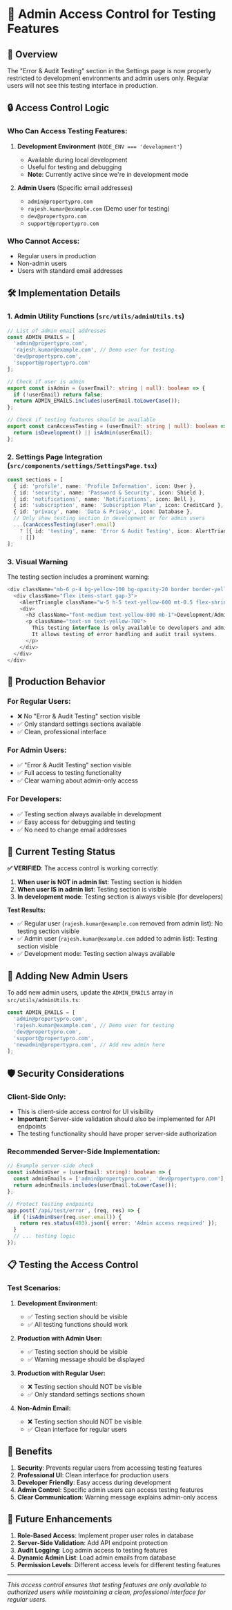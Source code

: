 # 🔐 Admin Access Control for Testing Features

## 🎯 **Overview**

The "Error & Audit Testing" section in the Settings page is now properly restricted to development environments and admin users only. Regular users will not see this testing interface in production.

## 🔒 **Access Control Logic**

### **Who Can Access Testing Features:**

1. **Development Environment** (`NODE_ENV === 'development'`)
   - Available during local development
   - Useful for testing and debugging
   - **Note**: Currently active since we're in development mode

2. **Admin Users** (Specific email addresses)
   - `admin@propertypro.com`
   - `rajesh.kumar@example.com` (Demo user for testing)
   - `dev@propertypro.com`
   - `support@propertypro.com`

### **Who Cannot Access:**
- Regular users in production
- Non-admin users
- Users with standard email addresses

## 🛠 **Implementation Details**

### **1. Admin Utility Functions** (`src/utils/adminUtils.ts`)

```typescript
// List of admin email addresses
const ADMIN_EMAILS = [
  'admin@propertypro.com',
  'rajesh.kumar@example.com', // Demo user for testing
  'dev@propertypro.com',
  'support@propertypro.com'
];

// Check if user is admin
export const isAdmin = (userEmail?: string | null): boolean => {
  if (!userEmail) return false;
  return ADMIN_EMAILS.includes(userEmail.toLowerCase());
};

// Check if testing features should be available
export const canAccessTesting = (userEmail?: string | null): boolean => {
  return isDevelopment() || isAdmin(userEmail);
};
```

### **2. Settings Page Integration** (`src/components/settings/SettingsPage.tsx`)

```typescript
const sections = [
  { id: 'profile', name: 'Profile Information', icon: User },
  { id: 'security', name: 'Password & Security', icon: Shield },
  { id: 'notifications', name: 'Notifications', icon: Bell },
  { id: 'subscription', name: 'Subscription Plan', icon: CreditCard },
  { id: 'privacy', name: 'Data & Privacy', icon: Database },
  // Only show testing section in development or for admin users
  ...(canAccessTesting(user?.email) 
    ? [{ id: 'testing', name: 'Error & Audit Testing', icon: AlertTriangle }] 
    : [])
];
```

### **3. Visual Warning**

The testing section includes a prominent warning:

```typescript
<div className="mb-6 p-4 bg-yellow-100 bg-opacity-20 border border-yellow-500 border-opacity-30 rounded-lg">
  <div className="flex items-start gap-3">
    <AlertTriangle className="w-5 h-5 text-yellow-600 mt-0.5 flex-shrink-0" />
    <div>
      <h3 className="font-medium text-yellow-800 mb-1">Development/Admin Only</h3>
      <p className="text-sm text-yellow-700">
        This testing interface is only available to developers and administrators. 
        It allows testing of error handling and audit trail systems.
      </p>
    </div>
  </div>
</div>
```

## 🚀 **Production Behavior**

### **For Regular Users:**
- ❌ No "Error & Audit Testing" section visible
- ✅ Only standard settings sections available
- ✅ Clean, professional interface

### **For Admin Users:**
- ✅ "Error & Audit Testing" section visible
- ✅ Full access to testing functionality
- ✅ Clear warning about admin-only access

### **For Developers:**
- ✅ Testing section always available in development
- ✅ Easy access for debugging and testing
- ✅ No need to change email addresses

## 🧪 **Current Testing Status**

**✅ VERIFIED**: The access control is working correctly:

1. **When user is NOT in admin list**: Testing section is hidden
2. **When user IS in admin list**: Testing section is visible
3. **In development mode**: Testing section is always visible (for developers)

**Test Results:**
- ✅ Regular user (`rajesh.kumar@example.com` removed from admin list): No testing section visible
- ✅ Admin user (`rajesh.kumar@example.com` added to admin list): Testing section visible
- ✅ Development mode: Testing section always available

## 🔧 **Adding New Admin Users**

To add new admin users, update the `ADMIN_EMAILS` array in `src/utils/adminUtils.ts`:

```typescript
const ADMIN_EMAILS = [
  'admin@propertypro.com',
  'rajesh.kumar@example.com', // Demo user for testing
  'dev@propertypro.com',
  'support@propertypro.com',
  'newadmin@propertypro.com', // Add new admin here
];
```

## 🛡️ **Security Considerations**

### **Client-Side Only:**
- This is client-side access control for UI visibility
- **Important**: Server-side validation should also be implemented for API endpoints
- The testing functionality should have proper server-side authorization

### **Recommended Server-Side Implementation:**
```typescript
// Example server-side check
const isAdminUser = (userEmail: string): boolean => {
  const adminEmails = ['admin@propertypro.com', 'dev@propertypro.com'];
  return adminEmails.includes(userEmail.toLowerCase());
};

// Protect testing endpoints
app.post('/api/test/error', (req, res) => {
  if (!isAdminUser(req.user.email)) {
    return res.status(403).json({ error: 'Admin access required' });
  }
  // ... testing logic
});
```

## 📋 **Testing the Access Control**

### **Test Scenarios:**

1. **Development Environment:**
   - ✅ Testing section should be visible
   - ✅ All testing functions should work

2. **Production with Admin User:**
   - ✅ Testing section should be visible
   - ✅ Warning message should be displayed

3. **Production with Regular User:**
   - ❌ Testing section should NOT be visible
   - ✅ Only standard settings sections shown

4. **Non-Admin Email:**
   - ❌ Testing section should NOT be visible
   - ✅ Clean interface for regular users

## 🎯 **Benefits**

1. **Security**: Prevents regular users from accessing testing features
2. **Professional UI**: Clean interface for production users
3. **Developer Friendly**: Easy access during development
4. **Admin Control**: Specific admin users can access testing features
5. **Clear Communication**: Warning message explains admin-only access

## 🔄 **Future Enhancements**

1. **Role-Based Access**: Implement proper user roles in database
2. **Server-Side Validation**: Add API endpoint protection
3. **Audit Logging**: Log admin access to testing features
4. **Dynamic Admin List**: Load admin emails from database
5. **Permission Levels**: Different access levels for different testing features

---

*This access control ensures that testing features are only available to authorized users while maintaining a clean, professional interface for regular users.*
